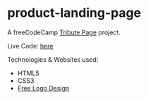# product-landing-page
A freeCodeCamp <a href="https://www.freecodecamp.org/learn/responsive-web-design/responsive-web-design-projects/build-a-product-landing-page">Tribute Page</a> project. 

Live Code: <a href="https://jasonh290.github.io/product-landing-page/">here</a>

Technologies & Websites used:
<ul>
    <li>HTML5</li>
    <li>CSS3</li>
    <li><a href="https://www.freelogodesign.org/">Free Logo Design</a></li>
</ul>